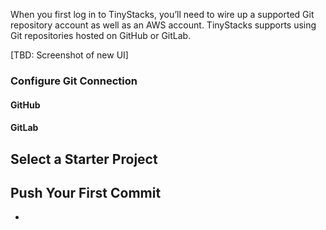 When you first log in to TinyStacks, you’ll need to wire up a supported Git repository account as well as an AWS account. TinyStacks supports using Git repositories hosted on GitHub or GitLab. 

[TBD: Screenshot of new UI]

### Configure Git Connection



#### GitHub

#### GitLab


## Select a Starter Project



## Push Your First Commit

-
